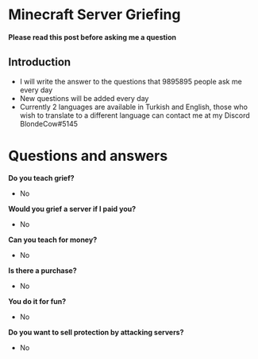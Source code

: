 # Minecraft Server Griefing
#### Please read this post before asking me a question
## Introduction
- I will write the answer to the questions that 9895895 people ask me every day
- New questions will be added every day
- Currently 2 languages are available in Turkish and English, those who wish to translate to a different language can contact me at my Discord BlondeCow#5145

# Questions and answers


**Do you teach grief?**

- No

**Would you grief a server if I paid you?**

- No

**Can you teach for money?**

- No

**Is there a purchase?**

- No

**You do it for fun?**

- No

**Do you want to sell protection by attacking servers?**

- No
